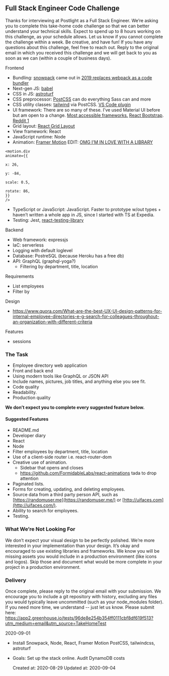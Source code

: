 
## Full Stack Engineer Code Challenge

Thanks for interviewing at Postlight as a Full Stack Engineer. We’re asking you to complete this take-home code challenge so that we can better understand your technical skills. Expect to spend up to 8 hours working on this challenge, as your schedule allows. Let us know if you cannot complete the challenge within a week. Be creative, and have fun! If you have any questions about this challenge, feel free to reach out. Reply to the original email in which you received this challenge and we will get back to you as soon as we can (within a couple of business days).

Frontend

* Bundling: [snowpack](https://www.snowpack.dev/#unbundled-development) came out in [2019 replaces webpack as a code bundler](https://blog.logrocket.com/snowpack-vs-webpack/)
* Next-gen JS: [babel](https://babeljs.io/)
* CSS in JS: [astroturf](https://github.com/4Catalyzer/astroturf)
* CSS preprocessor: [PostCSS](https://github.com/postcss/postcss#usage) can do everything Sass can and more 
* CSS utility classes: [tailwind](https://tailwindcss.com/) via PostCSS. [VS Code plugin](https://marketplace.visualstudio.com/items?itemName=bradlc.vscode-tailwindcss)
* UI framework: There are so many of these. I’ve used Material UI before but am open to a change. [Most accessible frameworks.](https://darekkay.com/blog/accessible-ui-frameworks/) [React Bootstrap](https://react-bootstrap.github.io/getting-started/introduction). [Reddit 1](https://www.reddit.com/r/reactjs/comments/ba8pxp/react_question_which_ui_framework_to_choose/)
* Grid layout: [React Grid Layout](https://github.com/STRML/react-grid-layout)
* View framework: React
* JavaScript runtime: Node
* Animation: [Framer Motion](https://www.framer.com/motion/) EDIT: [OMG I'M IN LOVE WITH A LIBRARY](https://www.reddit.com/r/reactjs/comments/cbin51/framer_motion_the_successor_to_pose_by_popmotion/etfzin6?utm_source=share&utm_medium=web2x&context=3)

```
<motion.div
animate={{

x: 26,

y: -84,

scale: 0.5,

rotate: 86,
}}
/>
```

* TypeScript or JavaScript: JavaScript. Faster to prototype w/out types + haven’t written a whole app in JS, since I started with TS at Expedia.
* Testing: Jest, [react-testing-library](https://github.com/testing-library/react-testing-library)

Backend

* Web framework: expressjs
* IaC: serverless
* Logging with default loglevel
* Database: PostreSQL (because Heroku has a free db)
* API: GraphQL (graphql-yoga?)
  * Filtering by department, title, location

Requirements

* List employees
* Filter by 

Design

* <https://www.quora.com/What-are-the-best-UX-UI-design-patterns-for-internal-employee-directories-e-g-search-for-colleagues-throughout-an-organization-with-different-criteria>

Features

* sessions

### The Task

* Employee directory web application
* Front and back end
* Using modern tools like GraphQL or JSON API
* Include names, pictures, job titles, and anything else you see fit.
* Code quality
* Readability.
* Production quality

**We don’t expect you to complete every suggested feature below.**

#### Suggested Features

* README.md
* Developer diary
* React
* Node
* Filter employees by department, title, location
* Use of a client-side router i.e. react-router-dom
* Creative use of animation.
  * Sidebar that opens and closes
  * <https://github.com/FormidableLabs/react-animations> tada to drop attention
* Paginated lists.
* Forms for creating, updating, and deleting employees.
* Source data from a third party person API, such as [https://randomuser.me](https://randomuser.me/) or [http://uifaces.com](http://uifaces.com/).
* Ability to search for employees.
* Testing.

### What We’re Not Looking For

We don’t expect your visual design to be perfectly polished. We’re more interested in your implementation than your design. It’s okay and encouraged to use existing libraries and frameworks. We know you will be missing assets you would include in a production environment (like icons and logos). Skip those and document what would be more complete in your project in a production environment.

### Delivery

Once complete, please reply to the original email with your submission. We encourage you to include a git repository with history, excluding any files you would typically leave uncommitted (such as your node\_modules folder). If you need more time, we understand -- just let us know.
Please submit here:
<https://app2.greenhouse.io/tests/96de8e254b354ff0111cbf8df619f513?utm_medium=email&utm_source=TakeHomeTest>

2020-09-01

* Install Snowpack, Node, React, Framer Motion PostCSS, tailwindcss, astroturf
* Goals: Set up the stack online. Audit DynamoDB costs

    Created at: 2020-08-29
    Updated at: 2020-09-04

